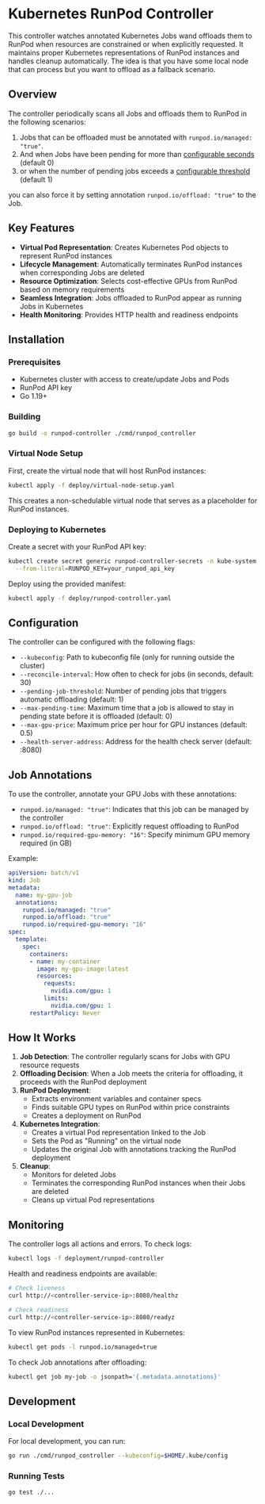 # Kubernetes RunPod Controller

This controller watches annotated Kubernetes Jobs wand offloads them to RunPod when resources are constrained or when explicitly requested. It maintains proper Kubernetes representations of RunPod instances and handles cleanup automatically.
The idea is that you have some local node that can process but you want to offload as a fallback scenario.

## Overview

The controller periodically scans all Jobs and offloads them to RunPod in the following scenarios:

1. Jobs that can be offloaded must be annotated with `runpod.io/managed: "true"`.
2. And when Jobs have been pending for more than [configurable seconds](#configuration) (default 0)
3. or when the number of pending jobs exceeds a [configurable threshold](#configuration) (default 1)

you can also force it by setting annotation `runpod.io/offload: "true"` to the Job.

## Key Features

- **Virtual Pod Representation**: Creates Kubernetes Pod objects to represent RunPod instances
- **Lifecycle Management**: Automatically terminates RunPod instances when corresponding Jobs are deleted
- **Resource Optimization**: Selects cost-effective GPUs from RunPod based on memory requirements
- **Seamless Integration**: Jobs offloaded to RunPod appear as running Jobs in Kubernetes
- **Health Monitoring**: Provides HTTP health and readiness endpoints

## Installation

### Prerequisites

- Kubernetes cluster with access to create/update Jobs and Pods
- RunPod API key
- Go 1.19+

### Building

```bash
go build -o runpod-controller ./cmd/runpod_controller
```

### Virtual Node Setup

First, create the virtual node that will host RunPod instances:

```bash
kubectl apply -f deploy/virtual-node-setup.yaml
```

This creates a non-schedulable virtual node that serves as a placeholder for RunPod instances.

### Deploying to Kubernetes

Create a secret with your RunPod API key:

```bash
kubectl create secret generic runpod-controller-secrets -n kube-system \
  --from-literal=RUNPOD_KEY=your_runpod_api_key
```

Deploy using the provided manifest:

```bash
kubectl apply -f deploy/runpod-controller.yaml
```

## Configuration

The controller can be configured with the following flags:

- `--kubeconfig`: Path to kubeconfig file (only for running outside the cluster)
- `--reconcile-interval`: How often to check for jobs (in seconds, default: 30)
- `--pending-job-threshold`: Number of pending jobs that triggers automatic offloading (default: 1)
- `--max-pending-time`: Maximum time that a job is allowed to stay in pending state before it is offloaded (default: 0)
- `--max-gpu-price`: Maximum price per hour for GPU instances (default: 0.5)
- `--health-server-address`: Address for the health check server (default: :8080)

## Job Annotations

To use the controller, annotate your GPU Jobs with these annotations:

- `runpod.io/managed: "true"`: Indicates that this job can be managed by the controller
- `runpod.io/offload: "true"`: Explicitly request offloading to RunPod
- `runpod.io/required-gpu-memory: "16"`: Specify minimum GPU memory required (in GB)

Example:

```yaml
apiVersion: batch/v1
kind: Job
metadata:
  name: my-gpu-job
  annotations:
    runpod.io/managed: "true"
    runpod.io/offload: "true"
    runpod.io/required-gpu-memory: "16"
spec:
  template:
    spec:
      containers:
      - name: my-container
        image: my-gpu-image:latest
        resources:
          requests:
            nvidia.com/gpu: 1
          limits:
            nvidia.com/gpu: 1
      restartPolicy: Never
```

## How It Works

1. **Job Detection**: The controller regularly scans for Jobs with GPU resource requests
2. **Offloading Decision**: When a Job meets the criteria for offloading, it proceeds with the RunPod deployment
3. **RunPod Deployment**:
   - Extracts environment variables and container specs
   - Finds suitable GPU types on RunPod within price constraints
   - Creates a deployment on RunPod
4. **Kubernetes Integration**:
   - Creates a virtual Pod representation linked to the Job
   - Sets the Pod as "Running" on the virtual node
   - Updates the original Job with annotations tracking the RunPod deployment
5. **Cleanup**:
   - Monitors for deleted Jobs
   - Terminates the corresponding RunPod instances when their Jobs are deleted
   - Cleans up virtual Pod representations

## Monitoring

The controller logs all actions and errors. To check logs:

```bash
kubectl logs -f deployment/runpod-controller
```

Health and readiness endpoints are available:

```bash
# Check liveness
curl http://<controller-service-ip>:8080/healthz

# Check readiness
curl http://<controller-service-ip>:8080/readyz
```

To view RunPod instances represented in Kubernetes:

```bash
kubectl get pods -l runpod.io/managed=true
```

To check Job annotations after offloading:

```bash
kubectl get job my-job -o jsonpath='{.metadata.annotations}'
```

## Development

### Local Development

For local development, you can run:

```bash
go run ./cmd/runpod_controller --kubeconfig=$HOME/.kube/config
```

### Running Tests

```bash
go test ./...
```